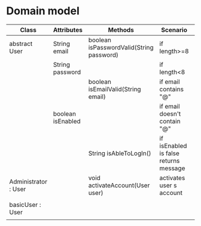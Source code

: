 # Domain model

| Class                | Attributes        | Methods                                  | Scenario                              | Outputs        |
|----------------------|-------------------|------------------------------------------|---------------------------------------|----------------|
| abstract User        | String email      | boolean isPasswordValid(String password) | if length>=8                          | true           |
|                      | String password   |                                          | if length<8                           | false          |
|                      |                   | boolean isEmailValid(String email)       | if email contains "@"                 | true           |
|                      | boolean isEnabled |                                          | if email doesn't contain "@"          | false          |
|                      |                   | String isAbleToLogIn()                   | if isEnabled is false returns message | String message |
| Administrator : User |                   | void activateAccount(User user)          | activates user s account              | void           |
|                      |                   |                                          |                                       |                |
| basicUser : User     |                   |                                          |                                       |                |
|                      |                   |                                          |                                       |                |
